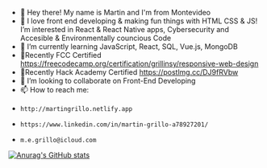 - 👋 Hey there! My name is Martin and I'm from Montevideo 
- 👀 I love front end developing & making fun things with HTML CSS & JS! I’m interested in React & React Native apps, Cybersecurity and Accesible & Environmentally councious Code
- 🌱 I’m currently learning JavaScript, React, SQL, Vue.js, MongoDB
- 📃Recently FCC Certified https://freecodecamp.org/certification/grillinsy/responsive-web-design 
- 📃Recently Hack Academy Certified https://postlmg.cc/DJ9fRVbw
- 💞️ I’m looking to collaborate on Front-End Developing
- 📫 How to reach me: 
-     http://martingrillo.netlify.app
-     https://www.linkedin.com/in/martin-grillo-a78927201/
-     m.e.grillo@icloud.com
<!---
Grillinsky/Grillinsky is a ✨ special ✨ repository because its `README.md` (this file) appears on your GitHub profile.
You can click the Preview link to take a look at your changes.
--->
[![Anurag's GitHub stats](https://github-readme-stats.vercel.app/api?username=Grillinsky)](https://github.com/anuraghazra/github-readme-stats)
